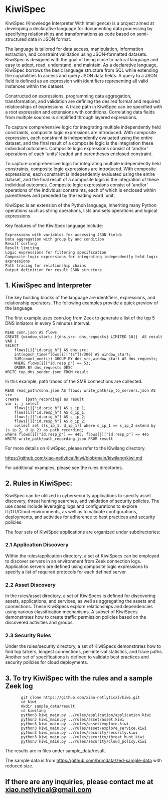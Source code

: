 # KiwiSpec
KiwiSpec (Knowledge Interpreter With Intelligence) is a project aimed at developing a declarative language for documenting data processing by specifying relationships and transformations as code based on semi-structured data in JSON format.

The language is tailored for data access, manipulation, information extraction, and constraint validation using JSON-formatted datasets. KiwiSpec is designed with the goal of being close to natural language and easy to adopt, read, understand, and maintain. As a declarative language, KiwiSpec borrows the basic language structure from SQL while extending the capabilities to access and query JSON data fields. A query to a JSON field is defined as an expression with identifiers representing all valid instances within the dataset.

Constructed on expressions, programming data aggregation, transformation, and validation are defining the desired format and required relationships of expressions. A trace path in KiwiSpec can be specified with a root expression and extensions with conditions. Correlating data fields from multiple sources is simplified through layered expressions.

To capture comprehensive logic for integrating multiple independently held constraints, composite logic expressions are introduced. With composite expression, each constraint is independently evaluated using the entire dataset, and the final result of a composite logic is the integration these individual outcomes. Composite logic expressions consist of 'and/or' operations of each 'units' leaded and parentheses enclosed constraint.

To capture comprehensive logic for integrating multiple independently held constraints, composite logic expressions are introduced. With composite expressions, each constraint is independently evaluated using the entire dataset, and the final result of a composite logic is the integration of these individual outcomes. Composite logic expressions consist of 'and/or' operations of the individual constraints, each of which is enclosed within parentheses and preceded by the leading word 'unit'.

KiwiSpec is an extension of the Python language, inheriting many Python operations such as string operations, lists and sets operations and logical expressions.

Key features of the KiwiSpec language include:

    Expressions with variables for accessing JSON fields
    Data aggregation with group by and condition
    Result sorting
    Result limiting
    Logic expressions for filtering specification
    Composite logic expressions for integrating independently held logic expressions
    Path tracing for relationship chains
    Output definition for result JSON structure


## 1. KiwiSpec and Interpreter

The key building blocks of the language are identifiers, expressions, and relationship operators. The following examples provide a quick preview of the language.

The first example uses conn.log from Zeek to generate a list of the top 5 DNS initiators in every 5 minutes interval.

    READ conn.json AS flows
    CREATE {window_start: [{dns_src: dns_requests} LIMITED 10]}  AS result
    VAR i 
    SELECT
        flows[i]["id.orig_h"] AS dns_src;
        int(epoch_time(flows[i]["ts"])/300) AS window_start;
        SUM(count_one(i)) GROUP BY dns_src,window_start AS dns_requests;
        WHERE flows[i]["id.resp_p"] == 53;
        ORDER BY dns_requests DESC
    WRITE top_dns_sender.json FROM result

In this example, path traces of the SMB connections are collected.

    READ read_path/conn.json AS flows; write_path/ip_to_servers.json AS srv
    create   [path_recording] as result
    var i, j select
        flows[i]["id.orig_h"] AS s_ip_1;
        flows[i]["id.resp_h"] AS d_ip_1;
        flows[j]["id.orig_h"] AS s_ip_2;
        flows[j]["id.resp_h"] AS d_ip_2;
        collect set ((s_ip_1, d_ip_1)) where d_ip_1 == s_ip_2 extend by (s_ip_2, d_ip_2) as path_recording;
    where flows[i]["id.resp_p"] == 445; flows[j]["id.resp_p"] == 445
    WRITE write_path/path_recording.json FROM result

For more details on KiwiSpec, please refer to the Kiwilang directory. 

https://github.com/xiao-netlytical/kiwi/blob/main/kiwilang/kiwi.md
    
For additional examples, please see the rules directories.


## 2. Rules in KiwiSpec:

KiwiSpec can be utilized in cybersecurity applications to specify asset discovery, threat hunting searches, and validation of security policies. The use cases include leveraging logs and configurations to explore IT/OT/Cloud environments, as well as to validate configurations, deployments, and activities for adherence to best practices and security policies.

The four sets of KiwiSpec applications are organized under subdirectories:

### 2.1 Application Discovery

Within the rules/application directory, a set of KiwiSpecs can be employed to discover servers in an environment from Zeek connection logs. Application servers are defined using composite logic expressions to specify a list of required protocols for each defined server.

### 2.2 Asset Discovery

In the rules/asset directory, a set of KiwiSpecs is defined for discovering assets, applications, and services, as well as aggregating the assets and connections. These KiwiSpecs explore relationships and dependencies using various classification mechanisms. A subset of KiwiSpecs demonstrates how to create traffic permission policies based on the discovered activities and groups.

### 2.3 Security Rules

Under the rules/security directory, a set of KiwiSpecs demonstrates how to find top talkers, longest connections, per-interval statistics, and trace paths. Another set of specifications is defined to validate best practices and security policies for cloud deployments.

## 3. To try KiwiSpec with the rules and a sample Zeek log
   
           git clone https://github.com/xiao-netlytical/kiwi.git 
           cd kiwi
           mkdir sample_data/result 
           cd kiwilang
           python3 kiwi_main.py ../rules/application/application.kiwi
           python3 kiwi_main.py ../rules/asset/asset.kiwi
           python3 kiwi_main.py ../rules/asset/explore.kiwi
           python3 kiwi_main.py ../rules/asset/explore_service.kiwi
           python3 kiwi_main.py ../rules/security/security.kiwi
           python3 kiwi_main.py ../rules/security/threat_hunt.kiwi
           python3 kiwi_main.py ../rules/security/cloud_policy.kiwi


The results are in files under sample_data/result.

The sample data is from https://github.com/brimdata/zed-sample-data with reduced size.


## If there are any inquiries, please contact me at xiao.netlytical@gmail.com
